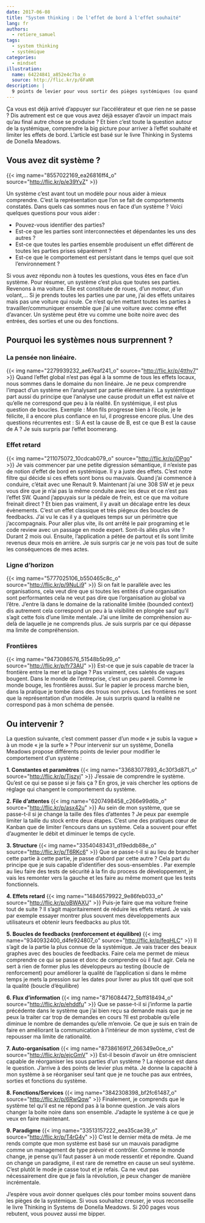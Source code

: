 ```yaml
---
date: 2017-06-08
title: "System thinking : De l'effet de bord à l'effet souhaité"
lang: fr
authors:
  - retiere_samuel
tags:
  - system thinking
  - systémique
categories:
  - mindset
illustration:
  name: 64224841_a852e4c7ba_o
  source: http://flic.kr/p/6FaNR
description: |
  9 points de levier pour vous sortir des pièges systémiques (ou quand le système vous rend fou)
---
```


Ça vous est déjà arrivé d’appuyer sur l’accélérateur et que rien ne se passe ? Dis autrement est ce que vous avez déjà essayer d’avoir un impact mais qu’au final autre chose se produise ? Et bien c’est toute la question autour de la systémique, comprendre la big picture pour arriver à l’effet souhaité et limiter les effets de bord. L’article est basé sur le livre Thinking in Systems de Donella Meadows.

## Vous avez dit système ?
{{< img name="8557022169_ea26816ff4_o" source="http://flic.kr/p/e39YyZ" >}}

Un système c’est avant tout un modèle pour nous aider à mieux comprendre. C’est la représentation que l’on se fait de comportements constatés. Dans quels cas sommes nous en face d’un système ? Voici quelques questions pour vous aider :

-	Pouvez-vous identifier des parties?
-	Est-ce que les parties sont interconnectées et dépendantes les uns des autres ?
-	Est-ce que toutes les parties ensemble produisent un effet différent de toutes les parties prises séparément ?
-	Est-ce que le comportement est persistant dans le temps quel que soit l’environnement ?

Si vous avez répondu non à toutes les questions, vous êtes en face d’un système. Pour résumer, un système c’est plus que toutes ses parties. Revenons à ma voiture. Elle est constituée de roues, d’un moteur, d’un volant,… Si je prends toutes les parties une par une, j’ai des effets unitaires mais pas une voiture qui roule. Ce n’est qu’en mettant toutes les parties à travailler/communiquer ensemble que j’ai une voiture avec comme effet d’avancer. Un système peut être vu comme une boite noire avec des entrées, des sorties et une ou des fonctions.

## Pourquoi les systèmes nous surprennent ?

### La pensée non linéaire.
{{< img name="2279939232_ae67eaf241_o" source="http://flic.kr/p/4tthv7" >}}
Quand l’effet global n’est pas égal à la somme de tous les effets locaux, nous sommes dans le domaine du non linéaire. Je ne peux comprendre l’impact d’un système en l’analysant par partie élémentaire. La systémtique part aussi du principe que l’analyse une cause produit  un effet est naïve et qu’elle ne correspond que peu à la réalité. En systémique, il est plus question de boucles. Exemple : Mon fils progresse bien à l’école, je le félicite, il a encore plus confiance en lui, il progresse encore plus. Une des questions récurrentes est : Si A est la cause de B, est ce que B est la cause de A ?  Je suis surpris par l’effet boomerang.

### Effet retard
{{< img name="211075072_10cdcab079_o" source="http://flic.kr/p/jDPgo" >}}
Je vais commencer par une petite digression sémantique, il n’existe pas de notion d’effet de bord en systémique. Il y a juste des effets. C’est notre filtre qui décide si ces effets sont bons ou mauvais. Quand j’ai commencé à conduire, c’était avec une Renault 9. Maintenant j’ai une 308 SW et je peux vous dire que je n’ai pas la même conduite avec les deux et ce n’est pas l’effet SW. Quand j’appuyais sur la pédale de frein, est ce que ma voiture freinait direct ? Et bien pas vraiment, il y avait un décalage entre les deux évènements. C’est un effet classique et très piégeux des boucles de feedbacks. J’ai vu le cas il y a quelques temps sur un périmètre que j’accompagnais. Pour aller plus vite, ils ont arrêté le pair programing et le code review avec un passage en mode expert. Sont-ils allés plus vite ? Durant 2 mois oui. Ensuite, l’application a pétée de partout et ils sont limite revenus deux mois en arrière. Je suis surpris car je ne vois pas tout de suite les conséquences de mes actes.

### Ligne d’horizon
{{< img name="5777025106_b550465c8c_o" source="http://flic.kr/p/9NuLi9" >}}
Si on fait le parallèle avec les organisations, cela veut dire que si toutes les entités d’une organisation sont performantes cela ne veut pas dire que l’organisation au global va l’être. J’entre là dans le domaine de la rationalité limitée (bounded context) dis autrement cela correspond un peu à la visibilité en plongée sauf qu’il s’agit cette fois d’une limite mentale. J’ai une limite de compréhension au-delà de laquelle je ne comprends plus. Je suis surpris par ce qui dépasse ma limite de compréhension.

### Frontières
{{< img name="9473086576_51548b5b99_o" source="http://flic.kr/p/fr73AU" >}}
Est-ce que je suis capable de tracer la frontière entre la mer et la plage ? Pas vraiment, ces saletés de vagues bougent. Dans le monde de l’entreprise, c’est un peu pareil. Comme le monde bouge, les frontières aussi. Sur le papier le process marche bien, dans la pratique je tombe dans des trous non prévus. Les frontières ne sont que la représentation d’un modèle. Je suis surpris quand la réalité ne correspond pas à mon schéma de pensée.

## Ou intervenir ?
La question suivante, c’est comment passer d’un mode « je subis la vague » à un mode « je la surfe » ? Pour intervenir sur un système, Donella Meadows propose différents points de levier pour modifier le comportement d'un système :

**1. Constantes et paramètres**
  {{< img name="33683077893_4c30f3d871_o" source="http://flic.kr/p/Tjszyi" >}}
  J’essaie de comprendre le système. Qu’est ce qui se passe si je fais ça ? En gros, je vais chercher les options de réglage qui changent le comportement du système.

**2. File d’attentes**
  {{< img name="6207498458_c266e99d6b_o" source="http://flic.kr/p/asx42u" >}}
  Au sein de mon système, que se passe-t-il si je change la taille des files d’attentes ? Je peux par exemple limiter la taille du stock entre deux étapes. C’est une des pratiques cœur de Kanban que de limiter l’encours dans un système. Cela a souvent pour effet d’augmenter le débit et diminuer le temps de cycle.

**3. Structure**
  {{< img name="33540483431_d19eddb88e_o" source="http://flic.kr/p/T6RKc6" >}}
  Que se passe-t-il si au lieu de brancher cette partie à cette partie, je passe d’abord par cette autre ? Cela part du principe que je suis capable d’identifier des sous-ensembles . Par exemple au lieu faire des tests de sécurité à la fin du process de développement, je vais les remonter vers la gauche et les faire au même moment que les tests fonctionnels.

**4. Effets retard**
  {{< img name="14846579922_9e86feb033_o" source="http://flic.kr/p/oBWAXU" >}}
  Puis-je faire que ma voiture freine tout de suite ? Il s’agit majoritairement de réduire les effets retard. Je vais par exemple essayer montrer plus souvent mes développements aux utilisateurs et obtenir leurs feedbacks au plus tôt.

**5. Boucles de feedbacks (renforcement et équilibre)**
  {{< img name="9340932400_d4fe924807_o" source="http://flic.kr/p/feqHLC" >}}
  Il s’agit de la partie la plus connue de la systémique. Je vais tracer des beaux graphes avec des boucles de feedbacks. Faire cela me permet de mieux comprendre ce qui se passe et donc de comprendre où il faut agir. Cela ne sert à rien de former plus les développeurs au testing (boucle de renforcement) pour améliorer la qualité de l’application si dans le même temps je mets la pression sur les dates pour livrer au plus tôt quel que soit la qualité (boucle d’équilibre)

**6. Flux d’information**
  {{< img name="8716084472_5bff818494_o" source="http://flic.kr/p/ehddfu" >}}
  Que se passe-t-il si j’informe la partie précédente dans le système que j’ai bien reçu sa demande mais que je ne peux la traiter car trop de demandes en cours ?Il est probable qu’elle diminue le nombre de demandes qu’elle m’envoie. Ce que je suis en train de faire en améliorant la communication à l’intérieur de mon système, c’est de repousser ma limite de rationalité.

**7. Auto-organisation**
  {{< img name="8738616917_266349e0ce_o" source="http://flic.kr/p/ejcGmV" >}}
  Est-il besoin d’avoir un être omniscient capable de réorganiser les sous parties d’un système ? La réponse est dans le question. J’arrive à des points de levier plus méta. Je donne la capacité à mon système à se réorganiser seul tant que je ne touche pas aux entrées, sorties et fonctions du système.

**8. Fonctions/Services**
  {{< img name="3842308398_bf2fc61487_o" source="http://flic.kr/p/6RwQqw" >}}
  Finalement, je comprends que le système tel qu’il est ne répond pas à la bonne question. Je vais alors changer la boite noire dans son ensemble. J’adapte le système à ce que je veux en faire maintenant.

**9. Paradigme**
  {{< img name="33513157222_eea35cae39_o" source="http://flic.kr/p/T4rG4y" >}}
  C’est le dernier méta de méta. Je me rends compte que mon système est basé sur un mauvais paradigme comme un management de type prévoir et contrôler. Comme le monde change, je pense qu’il faut passer à un mode ressentir et répondre. Quand on change un paradigme, il est rare de remettre en cause un seul système. C’est plutôt le mode je casse tout et je refais. Ca ne veut pas nécessairement dire que je fais la révolution, je peux changer de manière incrémentale.

J’espère vous avoir donner quelques clés pour tomber moins souvent dans les pièges de la systémique. Si vous souhaitez creuser, je vous reconseille le livre Thinking in Systems de Donella Meadows. Si 200 pages vous rebutent, vous pouvez aussi me bipper.
